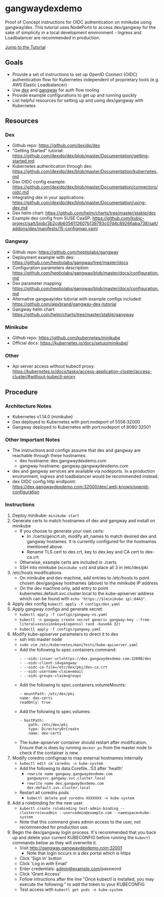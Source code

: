 # gangwaydexdemo
Proof of Concept instructions for OIDC authentication on minikube using gangway/dex.  This tutorial uses NodePorts to access dex/gangway for the sake of simplicity in a local development environment - Ingress and Loadbalancer are recommended in production.

[Jump to the Tutorial](https://github.com/danielorf/gangwaydexdemo#instructions)

## Goals
- Provide a set of instructions to set up OpenID Connect (OIDC) authentication flow for Kubernetes independent of proprietary tools (e.g. AWS Elastic Loadbalancer) 
- Use [dex](https://github.com/dexidp/dex) and [gangway](https://github.com/heptiolabs/gangway) for auth flow tooling
- Provide example configurations to get up and running quickly
- List helpful resources for setting up and using dex/gangway with Kubernetes

## Resources
### Dex
- Github repo:  https://github.com/dexidp/dex
- "Getting Started" tutorial:  https://github.com/dexidp/dex/blob/master/Documentation/getting-started.md
- Kubernetes authentication through dex:  https://github.com/dexidp/dex/blob/master/Documentation/kubernetes.md
- Dex OIDC config example:  https://github.com/dexidp/dex/blob/master/Documentation/connectors/oidc.md
- Integrating dex in your applications:  https://github.com/dexidp/dex/blob/master/Documentation/using-dex.md
- Dex helm chart:  https://github.com/helm/charts/tree/master/stable/dex
- Example dex config from SUSE CaaSP:  https://github.com/kubic-project/salt/blob/3b2cdb6056112607b139793c07d4c89266aba738/salt/addons/dex/manifests/15-configmap.yaml
### Gangway
- Github repo:  https://github.com/heptiolabs/gangway
- Deployment example with dex:  https://github.com/heptiolabs/gangway/tree/master/docs
- Configuration parameters description:  https://github.com/heptiolabs/gangway/blob/master/docs/configuration.md
- Dex parameter mapping:  https://github.com/heptiolabs/gangway/blob/master/docs/configuration.md
- Alternative gangway/dex tutorial with example configs included:  https://github.com/alexbrand/gangway-dex-tutorial
- Gangway helm chart:  https://github.com/helm/charts/tree/master/stable/gangway
### Minikube
- Github repo:  https://github.com/kubernetes/minikube
- Official docs:  https://kubernetes.io/docs/setup/minikube/
### Other
- Api server access without kubectl proxy:  https://kubernetes.io/docs/tasks/access-application-cluster/access-cluster/#without-kubectl-proxy



## Procedure
### Architecture Notes
- Kubernetes v1.14.0 (minikube)
- Dex deployed to Kubernetes with port:nodeport of 5556:32000
- Gangway deployed to Kubernetes with port:nodeport of 8080:32001

### Other Important Notes
- The instructions and configs assume that dex and gangway are reachable through these hostnames:
    - dex hostname:  dex.gangwaydexdemo.com
    - gangway hostname:  gangway.gangwaydexdemo.com
- dex and gangway services are available via nodeports.  In a production environment, ingress and loadbalancer would be recommended instead.
- dex OIDC config http endlpoint:  https://dex.gangwaydexdemo.com:32000/dex/.well-known/openid-configuration

### Instructions
1. Deploy minikube: `minikube start`
2. Generate certs to match hostnames of dex and gangway and install on minikube
    - If you choose to generate your own certs:
        - In ./certs/gencrt.sh, modify alt_names to match desired dex and gangway hostames.  It is currently configured for the hostnames mentioned above.
        - Rename TLS cert to dex.crt, key to dex.key and CA cert to dex-ca.crt
    - Otherwise, example certs are included in ./certs
    - SSH into minikube (`minikube ssh`) and place all 3 in /etc/dex/pki
3. /etc/hosts modifications
    - On minikube and dev machine, add entries to /etc/hosts to point chosen dex/gangway hostnames (above) to the minikube IP address
    - On the dev machine only, add entry to point kubernetes.default.svc.cluster.local to the kube-apiserver address which can be found with `echo "https://$(minikube ip):8443"`.
4. Apply dex config `kubectl apply -f configs/dex.yaml`
5. Apply gangway configs and generate secret:
    - `kubectl apply -f configs/gangway-ns.yaml`
    - `kubectl -n gangway create secret generic gangway-key --from-literal=sesssionkey=$(openssl rand -base64 32)`
    - `kubectl apply -f configs/gangway.yaml`
6. Modify kube-apiserver parameters to direct it to dex
    - ssh into master node
    - `sudo vim /etc/kubernetes/manifests/kube-apiserver.yaml`
    - Add the following to spec.containers.command:
        ```
        - --oidc-issuer-url=https://dex.gangwaydexdemo.com:32000/dex
        - --oidc-client-id=gangway
        - --oidc-ca-file=/etc/dex/pki/dex-ca.crt
        - --oidc-username-claim=email
        - --oidc-groups-claim=groups
        ```
    - Add the following to spec.containers.volumeMounts:
        ```
        - mountPath: /etc/dex/pki
        name: dex-certs
        readOnly: true
        ```
    - Add the following to spec.volumes:
        ```
        - hostPath:
            path: /etc/dex/pki
            type: DirectoryOrCreate
            name: dex-certs
        ```
    - The kube-apiserver container should restart after modification.  Ensure that is does by running `docker ps` from the master node to check if the container is new.
7. Modify coredns configmap to map external hostnames internally
    - `kubectl edit cm coredns -n kube-system`
    - Add the following to data.Corefile..:53 after 'health'
        - `rewrite name gangway.gangwaydexdemo.com gangwaysvc.gangway.svc.cluster.local`
        - `rewrite name dex.gangwaydexdemo.com dex.default.svc.cluster.local`
    - Restart all coredns pods
        - `kubectl delete pod coredns-XXXXXXX -n kube-system`
8. Add a rolebinding for the new user:
    - `kubectl create rolebinding test-admin-binding --clusterrole=admin --user=admin@example.com --namespace=kube-system`
    - Note that this command gives admin access to the user, not recommended for production use.
9. Begin the dex/gangway login process.  It's recommended that you back up and delete your current KUBECONFIG before running the `kubectl` commands below as they will overwrite it.
    - Visit http://gangway.gangwaydexdemo.com:32001
        - Note that login occurs in a dex portal which is https
    - Click 'Sign In' button
    - Click 'Log in with Email'
    - Enter credentials:  admin@example.com/password
    - Click 'Grant Access'
    - Follow intructions after the line "Once kubectl is installed, you may execute the following:" to add the token to your KUBECONFIG
    - Test access with `kubectl get pods -n kube-system`
